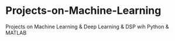 # Projects-on-Machine-Learning
Projects on Machine Learning &amp; Deep Learning &amp; DSP wih Python &amp; MATLAB

